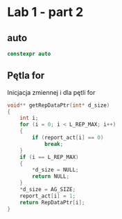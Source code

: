 # Lab 1 - part 2

## auto

```cpp
constexpr auto 
```

## Pętla for

Inicjacja zmiennej i dla pętli for

```cpp
void** getRepDataPtr(int* d_size)
{
	int i;
	for (i = 0; i < L_REP_MAX; i++)
	{
		if (report_act[i] == 0)
			break;
	}
	if (i == L_REP_MAX)
	{
		*d_size = NULL;
		return NULL;
	}
	*d_size = AG_SIZE;
	report_act[i] = 1;
	return RepDataPtr[i];
}
```

